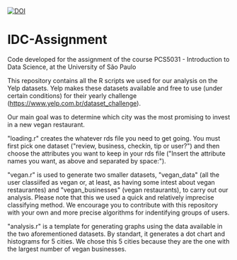 [![DOI](https://zenodo.org/badge/DOI/10.5281/zenodo.200259.svg)](https://doi.org/10.5281/zenodo.200259)
# IDC-Assignment
Code developed for the assignment of the course PCS5031 - Introduction to Data Science, at the University of São Paulo

This repository contains all the R scripts we used for our analysis on the Yelp datasets. Yelp makes these datasets available and free to use (under certain conditions) for their yearly challenge (https://www.yelp.com.br/dataset_challenge).

Our main goal was to determine which city was the most promising to invest in a new vegan restaurant.



"loading.r" creates the whatever rds file you need to get going. You must first pick one dataset ("review, business, checkin, tip or user?") and then choose the attributes you want to keep in your rds file ("Insert the attribute names you want, as above and separated by space:").

"vegan.r" is used to generate two smaller datasets, "vegan_data" (all the user classiifed as vegan or, at least, as having some intest about vegan restaurantes) and "vegan_businesses" (vegan restaurants), to carry out our analysis. Please note that this we used a quick and relatively imprecise classifying method. We encourage you to contribute with this repository with your own and more precise algorithms for indentifying groups of users.

"analysis.r" is a template for generating graphs using the data available in the two aforementioned datasets. By standart, it generates a dot chart and histograms for 5 cities. We chose this 5 cities because they are the one with the largest number of vegan businesses.
